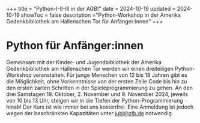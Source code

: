 +++
title = "Python-I-II-III in der AGB!"
date = 2024-10-19
updated = 2024-10-19
showToc = false
description ="Python-Workshop in der Amerika Gedenkbibliothek am Hallenschen Tor für Anfänger:innen"
+++

<script lang="ts">
    import Figure from "$lib/components/Figure.svelte";
</script>

# Python für Anfänger:innen

Gemeinsam mit der Kinder- und Jugendbibliothek der Amerika Gedenkbibliothek am Hallenschen Tor werden wir einen dreiteiligen Python-Workshop veranstalten. Für junge Menschen von 12 bis 18 Jahren gibt es die Möglichkeit, ohne Vorkenntnisse von der ersten Zeile Code bis hin zu den ersten zarten Schritten in der Spieleprogrammierung zu gehen. An den drei Samstagen 19. Oktober, 2. November und 9. November 2024, jeweils von 10 bis 13 Uhr, steigen wir in die Tiefen der Python-Programmierung hinab! Der Kurs ist wie immer bei uns kostenfrei. Eine Anmeldung ist jedoch wegen der beschränkten Kapazitäten unter jubi@zlb.de notwendig.
